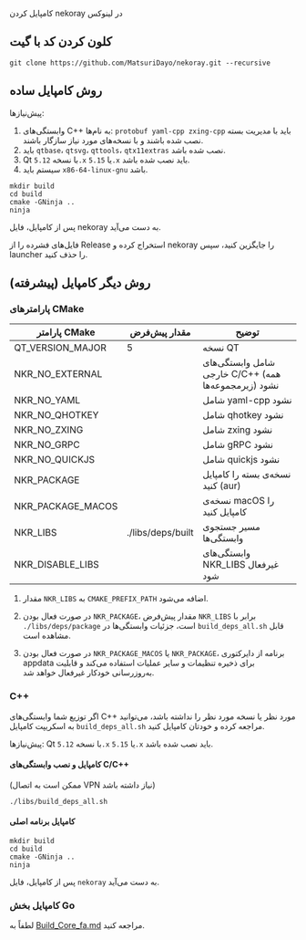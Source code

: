 کامپایل کردن nekoray در لینوکس
## کلون کردن کد با گیت
```
git clone https://github.com/MatsuriDayo/nekoray.git --recursive
```
## روش کامپایل ساده

پیش‌نیازها:

1. وابستگی‌های C++ به نام‌ها: `protobuf yaml-cpp zxing-cpp` باید با مدیریت بسته نصب شده باشند و با نسخه‌های مورد نیاز سازگار باشند.
2. باید `qtbase`، `qtsvg`، `qttools`، `qtx11extras` نصب شده باشد.
3. Qt با نسخه `5.12.x` یا `5.15.x` باید نصب شده باشد.
4. سیستم باید `x86-64-linux-gnu` باشد.
```shell
mkdir build
cd build
cmake -GNinja ..
ninja
```
پس از کامپایل، فایل nekoray به دست می‌آید.

فایل‌های فشرده را از Release استخراج کرده و nekoray را جایگزین کنید، سپس launcher را حذف کنید.

## روش دیگر کامپایل (پیشرفته)


### پارامترهای CMake

| پارامتر CMake         | مقدار پیش‌فرض              | توضیح                   |
|-------------------|-------------------|-----------------------|
| QT_VERSION_MAJOR  | 5                 | نسخه QT                 |
| NKR_NO_EXTERNAL   |                   | شامل وابستگی‌های خارجی C/C++ (همه زیرمجموعه‌ها) نشود |
| NKR_NO_YAML       |                   | شامل yaml-cpp نشود      |
| NKR_NO_QHOTKEY    |                   | شامل qhotkey نشود        |
| NKR_NO_ZXING      |                   | شامل zxing نشود            |
| NKR_NO_GRPC       |                   | شامل gRPC نشود           |
| NKR_NO_QUICKJS    |                   | شامل quickjs نشود          |
| NKR_PACKAGE       |                   | نسخه‌ی بسته را کامپایل کنید (aur)  |
| NKR_PACKAGE_MACOS |                   | نسخه‌ی macOS را کامپایل کنید          |
| NKR_LIBS          | ./libs/deps/built | مسیر جستجوی وابستگی‌ها               |
| NKR_DISABLE_LIBS  |                   | وابستگی‌های NKR_LIBS غیرفعال شود          |

1. مقدار `NKR_LIBS‍‍‍‍‍` به `CMAKE_PREFIX_PATH` اضافه می‌شود.

2. در صورت فعال بودن `NKR_PACKAGE`، مقدار پیش‌فرض `NKR_LIBS` برابر با `./libs/deps/package` است، جزئیات وابستگی‌ها در `build_deps_all.sh` قابل مشاهده است.
3. در صورت فعال بودن `NKR_PACKAGE_MACOS` یا `NKR_PACKAGE`، برنامه از دایرکتوری appdata برای ذخیره تنظیمات و سایر عملیات استفاده می‌کند و قابلیت به‌روزرسانی خودکار غیرفعال خواهد شد.

### C++

اگر توزیع شما وابستگی‌های C++ مورد نظر یا نسخه مورد نظر را نداشته باشد، می‌توانید به اسکریپت کامپایل `build_deps_all.sh` مراجعه کرده و خودتان کامپایل کنید.

پیش‌نیازها: Qt با نسخه `5.12.x` یا `5.15.x` باید نصب شده باشد.

#### کامپایل و نصب وابستگی‌های C/C++

(ممکن است به اتصال VPN نیاز داشته باشد)

```shell
./libs/build_deps_all.sh
```

#### کامپایل برنامه اصلی

```shell
mkdir build
cd build
cmake -GNinja ..
ninja
```

پس از کامپایل، فایل `nekoray` به دست می‌آید.

### کامپایل بخش Go
لطفاً به [Build_Core_fa.md](./Build_Core_fa.md) مراجعه کنید.
